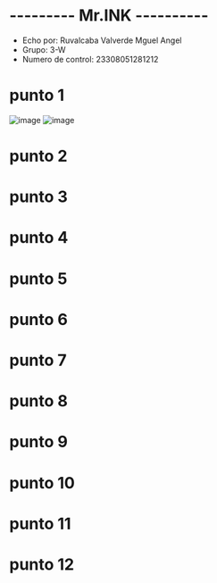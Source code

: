 # --------- Mr.INK ----------
- Echo por: Ruvalcaba Valverde Mguel Angel
- Grupo: 3-W
- Numero de control: 23308051281212

# punto 1
![image](https://github.com/user-attachments/assets/eb03eb1b-60b6-4748-bef5-9f7420272fc0)
![image](https://github.com/user-attachments/assets/42ade224-f825-4eb9-87e9-5b1854381dba)

# punto 2

# punto 3

# punto 4

# punto 5

# punto 6

# punto 7

# punto 8

# punto 9

# punto 10

# punto 11

# punto 12

